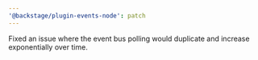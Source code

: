 ```yaml
---
'@backstage/plugin-events-node': patch
---
```


Fixed an issue where the event bus polling would duplicate and increase exponentially over time.
